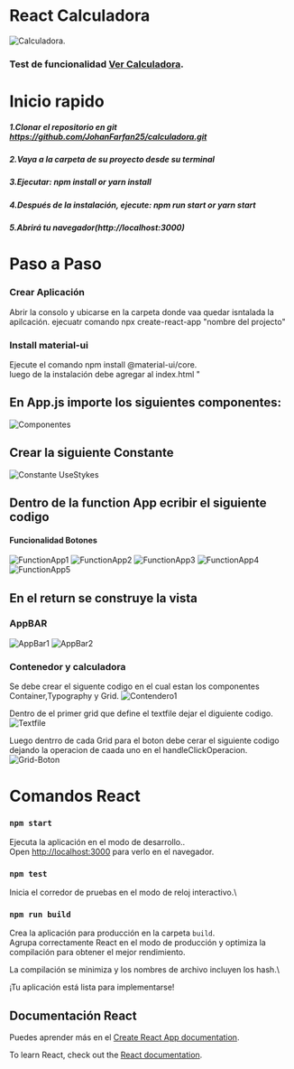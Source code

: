 # React Calculadora 

![Calculadora](https://user-images.githubusercontent.com/71784239/112725035-14590c80-8ee4-11eb-9a84-b172bc60c550.PNG).


 ### Test de funcionalidad [Ver Calculadora](https://ecstatic-mcclintock-11a4e2.netlify.app/).


# Inicio rapido

##### 1.Clonar el repositorio en git https://github.com/JohanFarfan25/calculadora.git
##### 2.Vaya a la carpeta de su proyecto desde su terminal
##### 3.Ejecutar: npm install or yarn install
##### 4.Después de la instalación, ejecute: npm run start or yarn start
##### 5.Abrirá tu navegador(http://localhost:3000)

# Paso a Paso

### Crear Aplicación
Abrir la consolo y ubicarse en la carpeta donde vaa quedar isntalada la apilcación. ejecuatr comando npx create-react-app "nombre del projecto"

### Install material-ui
Ejecute el comando npm install @material-ui/core.\
luego de la instalación debe agregar al index.html "<link rel="stylesheet" href="https://fonts.googleapis.com/css?family=Roboto:300,400,500,700&display=swap" />


## En App.js importe los siguientes componentes:
![Componentes](https://user-images.githubusercontent.com/71784239/112726401-41f58400-8eeb-11eb-8c33-4798c7489294.PNG)


## Crear la siguiente Constante
![Constante UseStykes](https://user-images.githubusercontent.com/71784239/112726774-34d99480-8eed-11eb-9a3a-603a5a0230a3.PNG)

## Dentro de la function App ecribir el siguiente codigo

#### Funcionalidad Botones

![FunctionApp1](https://user-images.githubusercontent.com/71784239/112726722-eb894500-8eec-11eb-8300-2a4da1b9b8ea.PNG)
![FunctionApp2](https://user-images.githubusercontent.com/71784239/112726880-a3b6ed80-8eed-11eb-80c9-8319ab516074.PNG)
![FunctionApp3](https://user-images.githubusercontent.com/71784239/112726889-ad405580-8eed-11eb-99f3-45f8f0fc847f.PNG)
![FunctionApp4](https://user-images.githubusercontent.com/71784239/112726902-b6c9bd80-8eed-11eb-8df8-1fa3f17320fb.PNG)
![FunctionApp5](https://user-images.githubusercontent.com/71784239/112726916-cc3ee780-8eed-11eb-95b3-d4a501c3df1d.PNG)

## En el return se construye la vista
### AppBAR
![AppBar1](https://user-images.githubusercontent.com/71784239/112727127-e7f6bd80-8eee-11eb-9852-e9351bd39d01.PNG)
![AppBar2](https://user-images.githubusercontent.com/71784239/112727129-ea591780-8eee-11eb-9cd8-50cb5f2908e0.PNG)

### Contenedor y calculadora
Se debe crear el siguente codigo en el cual estan los componentes Container,Typography y Grid.
![Contendero1](https://user-images.githubusercontent.com/71784239/112727417-6a33b180-8ef0-11eb-8be6-0bf04b6fa6ab.PNG)

Dentro de el primer grid que define el textfile dejar el diguiente codigo.
![Textfile](https://user-images.githubusercontent.com/71784239/112727422-6f90fc00-8ef0-11eb-9e09-07dabb72c4dc.PNG)


Luego dentrro de cada Grid para el boton debe cerar el siguiente codigo dejando la operacion de caada uno en el handleClickOperacion.
![Grid-Boton](https://user-images.githubusercontent.com/71784239/112727428-73248300-8ef0-11eb-89c8-8da03bd8e881.PNG)


# Comandos React 
### `npm start`

Ejecuta la aplicación en el modo de desarrollo..\
Open [http://localhost:3000](http://localhost:3000) para verlo en el navegador.


### `npm test`

Inicia el corredor de pruebas en el modo de reloj interactivo.\


### `npm run build`

Crea la aplicación para producción en la carpeta `build`.\
Agrupa correctamente React en el modo de producción y optimiza la compilación para obtener el mejor rendimiento.

La compilación se minimiza y los nombres de archivo incluyen los hash.\

¡Tu aplicación está lista para implementarse!

## Documentación React

Puedes aprender más en el [Create React App documentation](https://facebook.github.io/create-react-app/docs/getting-started).

To learn React, check out the [React documentation](https://reactjs.org/).

